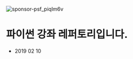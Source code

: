 ![sponsor-psf_piqlm6v](https://user-images.githubusercontent.com/46555978/51074202-793b3a00-16bf-11e9-95d6-141e92ec4217.png)


# 파이썬 강좌 레퍼토리입니다.

- 2019 02 10 
